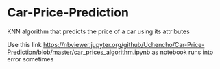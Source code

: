 # Car-Price-Prediction
KNN algorithm that predicts the price of a car using its attributes



Use this link <https://nbviewer.jupyter.org/github/Uchencho/Car-Price-Prediction/blob/master/car_prices_algorithm.ipynb> as notebook runs into error sometimes
